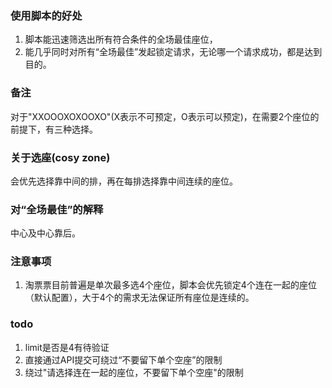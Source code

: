 ### 使用脚本的好处
1. 脚本能迅速筛选出所有符合条件的全场最佳座位，
2. 能几乎同时对所有“全场最佳”发起锁定请求，无论哪一个请求成功，都是达到目的。

### 备注
对于"XXOOOXOXOOXO"(X表示不可预定，O表示可以预定)，在需要2个座位的前提下，有三种选择。

### 关于选座(cosy zone)
会优先选择靠中间的排，再在每排选择靠中间连续的座位。

### 对“全场最佳”的解释
中心及中心靠后。

### 注意事项
1. 淘票票目前普遍是单次最多选4个座位，脚本会优先锁定4个连在一起的座位（默认配置），大于4个的需求无法保证所有座位是连续的。

### todo
1. limit是否是4有待验证
2. 直接通过API提交可绕过“不要留下单个空座”的限制
3. 绕过"请选择连在一起的座位，不要留下单个空座"的限制
